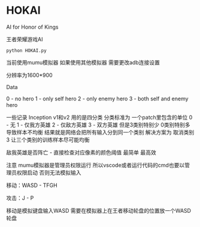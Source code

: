 # HOKAI

AI for Honor of Kings

王者荣耀游戏AI

```
python HOKAI.py

```

当前使用mumu模拟器 如果使用其他模拟器 需要更改adb连接设置

分辨率为1600*900

Data

0 - no hero
1 - only self hero
2 - only enemy hero
3 - both self and enemy hero


一些记录
Inception v1和v2 用的是四分类
分类标准为 一个patch里包含的单位
0 - 无
1 - 仅我方英雄
2 - 仅敌方英雄
3 - 双方英雄
但是3类别特别少 0类别特别多 导致样本不均衡 结果就是网络会把所有输入分到同一个类别
解决方案为 取消类别3 让三个类别的训练样本尽可能均衡

敌我英雄是否阵亡 - 直接检查对应像素的颜色阈值 最简单 最高效

注意 mumu模拟器是管理员权限运行 所以vscode或者运行代码的cmd也要以管理员权限启动 否则无法模拟输入

移动：WASD - TFGH

攻击：J - P

移动是模拟键盘输入WASD 需要在模拟器上在王者移动轮盘的位置放一个WASD轮盘